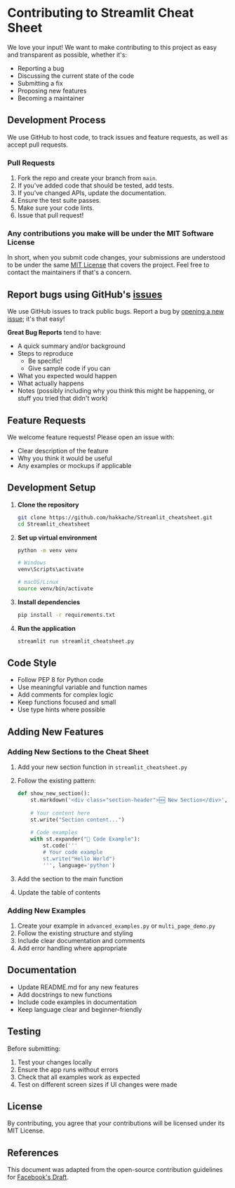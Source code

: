 # Contributing to Streamlit Cheat Sheet

We love your input! We want to make contributing to this project as easy and transparent as possible, whether it's:

- Reporting a bug
- Discussing the current state of the code
- Submitting a fix
- Proposing new features
- Becoming a maintainer

## Development Process

We use GitHub to host code, to track issues and feature requests, as well as accept pull requests.

### Pull Requests

1. Fork the repo and create your branch from `main`.
2. If you've added code that should be tested, add tests.
3. If you've changed APIs, update the documentation.
4. Ensure the test suite passes.
5. Make sure your code lints.
6. Issue that pull request!

### Any contributions you make will be under the MIT Software License

In short, when you submit code changes, your submissions are understood to be under the same [MIT License](http://choosealicense.com/licenses/mit/) that covers the project. Feel free to contact the maintainers if that's a concern.

## Report bugs using GitHub's [issues](../../issues)

We use GitHub issues to track public bugs. Report a bug by [opening a new issue](../../issues/new); it's that easy!

**Great Bug Reports** tend to have:

- A quick summary and/or background
- Steps to reproduce
  - Be specific!
  - Give sample code if you can
- What you expected would happen
- What actually happens
- Notes (possibly including why you think this might be happening, or stuff you tried that didn't work)

## Feature Requests

We welcome feature requests! Please open an issue with:

- Clear description of the feature
- Why you think it would be useful
- Any examples or mockups if applicable

## Development Setup

1. **Clone the repository**
   ```bash
   git clone https://github.com/hakkache/Streamlit_cheatsheet.git
   cd Streamlit_cheatsheet
   ```

2. **Set up virtual environment**
   ```bash
   python -m venv venv
   
   # Windows
   venv\Scripts\activate
   
   # macOS/Linux
   source venv/bin/activate
   ```

3. **Install dependencies**
   ```bash
   pip install -r requirements.txt
   ```

4. **Run the application**
   ```bash
   streamlit run streamlit_cheatsheet.py
   ```

## Code Style

- Follow PEP 8 for Python code
- Use meaningful variable and function names
- Add comments for complex logic
- Keep functions focused and small
- Use type hints where possible

## Adding New Features

### Adding New Sections to the Cheat Sheet

1. Add your new section function in `streamlit_cheatsheet.py`
2. Follow the existing pattern:
   ```python
   def show_new_section():
       st.markdown('<div class="section-header">🆕 New Section</div>', unsafe_allow_html=True)
       
       # Your content here
       st.write("Section content...")
       
       # Code examples
       with st.expander("📝 Code Example"):
           st.code('''
           # Your code example
           st.write("Hello World")
           ''', language='python')
   ```

3. Add the section to the main function
4. Update the table of contents

### Adding New Examples

1. Create your example in `advanced_examples.py` or `multi_page_demo.py`
2. Follow the existing structure and styling
3. Include clear documentation and comments
4. Add error handling where appropriate

## Documentation

- Update README.md for any new features
- Add docstrings to new functions
- Include code examples in documentation
- Keep language clear and beginner-friendly

## Testing

Before submitting:

1. Test your changes locally
2. Ensure the app runs without errors
3. Check that all examples work as expected
4. Test on different screen sizes if UI changes were made

## License

By contributing, you agree that your contributions will be licensed under its MIT License.

## References

This document was adapted from the open-source contribution guidelines for [Facebook's Draft](https://github.com/facebook/draft-js/blob/a9316a723f9e918afde44dea68b5f9f39b7d9b00/CONTRIBUTING.md).